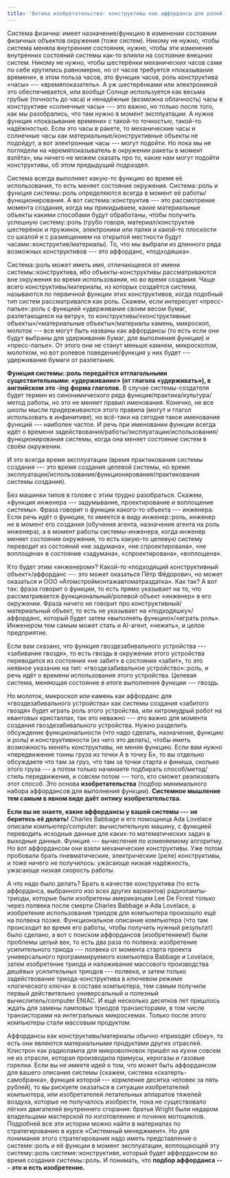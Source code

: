 ```yaml
---
title: 'Онтика изобретательства: конструктивы как аффордансы для ролей'
---
```


Система физична: имеет назначение/функцию в изменении состоянии физичных
объектов окружения (тоже систем). Никому не нужно, чтобы система меняла
внутренние состояния, нужно, чтобы эти изменения внутренних состояний
системы как-то влияли на состояние внешних систем. Никому не нужно,
чтобы шестерёнки механических часов сами по себе крутились равномерно,
но от часов требуется «показывание времени», в этом польза часов, это
функция часов, роль конструктива «часы» --- «времяпоказатель». А уж
шестерёнками или электроникой это обеспечивается, или вообще Солнце
используется как весьма грубые (точность до часа) и ненадёжные (возможна
облачность) часы в конструктиве «солнечные часы» --- это важно, но
только после того, как мы разобрались, что там нужно в момент
эксплуатации. А нужна функция «показывание времени» с такой-то
точностью, такой-то надёжностью. Если это часы в ракете, то механические
часы и солнечные часы как материальные/конструктивные объекты не
подойдут, а вот электронные часы --- могут подойти. Но пока мы не
поглядели на «времяпоказыватель в окружении ракеты в момент взлёта», мы
ничего не можем сказать про то, какие нам могут подойти конструктивы, об
этом предыдущий подраздел.

Система всегда выполняет какую-то функцию во время её использования, то
есть меняет состояние окружения. Система::роль и функция системы::роль
определяются всегда в момент её работы/функционирования. А вот
система::конструктив --- это рассмотрение момента создания, когда мы
прикидываем, какие материальные объекты какими способами будут
обработаны, чтобы получить успешную систему::роль (грубо говоря,
материал/конструктив шестерёнок и пружинок, электроники или палки и
какой-то плоскости со шкалой и с размещением на открытой местности будут
часами::конструктив/материалы). То, что мы выбрали из длинного ряда
возможных конструктивов --- это аффорданс, «подходяшка».

Система::роль может иметь имя, отличающееся от имени
системы::конструктива, ибо объекты-конструктивы рассматриваются вне
окружения во время использования, но во время создания. Чаще всего
конструктивы/материалы, из которых создаётся система, называются по
первичной функции этих конструктивов, когда подобный тип систем
рассматривался как роль. Скажем, если интересует «пресс-папье»::роль с
функцией «удерживание своим весом бумаг, разлетающихся на ветру», то
конструктивы/«конструктивные объекты»/«материальные объекты»/материалы
камень, микроскоп, молоток --- все могут быть названы как аффордансы (то
есть если они будут выбраны для удерживания бумаг, для выполнения
функции) и «пресс-папье». От этого они не станут меньше камнем,
микроскопом, молотком, но вот ролевое поведение/функция у них будет ---
удерживание бумаги от разлетания.

**Функция системы::роль** **передаётся отглагольными существительными:
«удерживание» (от глагола «удерживать»), в английском это -ing** **форма
глаголов.** В случае системы-создателя будет термин из синонимического
ряда функция/практика/культура/метод работы, но это не меняет правил
именования. Конечно, не все школы мысли придерживаются этого правила
(могут и глагол использовать в инфинитиве), но всё-таки на сегодня такое
именование функций --- наиболее частое. И речь при именовании функции
всегда идёт о времени
задействования/работы/эксплуатации/использования/функционирования
системы, когда она меняет состояние систем в своём окружении.

И это всегда время эксплуатации (время практикования системы
создания --- это время создания целевой системы, но время
эксплуатации/использования/функционирования/практикования системы
создания).

Без машинки типов в голове с этим трудно разобраться. Скажем, «функция
инженера --- задумывание, проектирование и воплощение системы». Фраза
говорит о функции какого-то объекта --- инженера. Если речь идёт о
функции, то имеется в виду инженер::роль, инженер не в момент его
создания (обучения агента, назначения агента на роль инженера), а в
момент работы системы-инженера, когда инженер меняет состояние
окружения, то есть какую-то целевую систему переводит из состояний «не
задумана», «не спроектирована», «не воплощена» в состояние «задумана»,
«спроектирована», «воплощена».

Кто будет этим «инженером»? Какой-то «подходящий конструктивный
объект»/аффорданс --- это может оказаться Пётр Фёдорович, но может
оказаться и ООО «Атомстроймонтажавтоматраздатка». Как так? А вот так:
фраза говорит о функции, то есть прямо указывает на то, что
рассматривается функциональный/ролевой объект «инженер» в его окружении.
Фраза ничего не говорит про конструктивный/материальный объект, то есть
не указывает на «подходяшку»/аффорданс, который будет затем «выполнять
функцию»/«играть роль». Инженером тем самым может стать и AI-агент,
«нежить», и целое предприятие.

Если вам сказано, что функция гвоздезабивального устройства ---
«забивание гвоздя», то есть гвоздь в окружении этого устройства
переводится из состояния «не забит» в состояние «забит», то это неявное
указание на тип: «гвоздезабивальное устройство»::роль, и речь идёт о
времени использования этого устройства. Целевая система, меняющая
состояние в итоге выполнения функции --- гвоздь.

Но молоток, микроскоп или камень как аффорданс для «гвоздезабивального
устройства» как системы создания «забитого гвоздя» будет играть роль
этого устройства, или хитромудрый робот на квантовых кристаллах, так это
неважно --- это важно для момента создания гвоздезабивального
устройства. Нужно разделить обсуждение функциональности (что надо
сделать, назначение, функцию и роль) и конструктивности (из чего это
делать), чтобы иметь возможность менять конструктивы, не меняя функцию.
Если вам нужно «передвижение тонны груза из точки А в точку Б», то вы
отдельно обсуждаете что там за груз, что там за точки старта и финиша,
сколько этого груза --- а потом только начинаете подбирать
способ/метод/стиль передвижения, и совсем потом --- того, кто сможет
реализовать этот способ. Это основа **изобретательства** (подбор
минимального набора аффордансов для выполнения функции). **Системное
мышление тем самым в явном виде** **даёт** **онтику**
**изобретательства.**

**Если вы не знаете, какие аффордансы у вашей системы ---** **не
беритесь её делать!** Charles Babbage и его помощница Ada Lovelace
описали компьютер/computer: вычислительную машину, с функцией переводить
исходные данные для каких-то математических задач в выходные данные.
Функция --- вычисления по изменяемому алгоритму. Но вот аффордансом они
взяли механические конструктивы. Уже потом пробовали брать
пневматические, электрические (реле) конструктивы, и тоже ничего не
получилось: ужасающе низкая надёжность, ужасающе низкая скорость работы.

А что надо было делать? Брать в качестве конструктива (то есть
аффорданса, выбранного изо всех других вариантов) радиолампы-триоды,
которые были изобретены американцем Lee De Forest только через полвека
после смерти Charles Babbage и Ada Lovelace, а изобретение использования
триодов для компьютера произошло ещё на полвека позже. Функциональное
описание компьютера (что там происходит во время его работы, чтобы
получить нужный результат) было сделано, а вот с поиском аффордансов
(изобретением!) были проблемы целый век, то есть два раза по полвека:
изобретение усилительного триода --- полвека от момента старта проекта
универсального программируемого компьютера Babbage и Lovelace, затем
изобретение триода и налаживание массового производства дешёвых
усилительных триодов --- полвека, и затем только задействование
триода-конструктива в ключевом режиме «логического ключа» в составе
компьютера, тем самым получили первый действительно универсальный и
полезный вычислитель/computer ENIAC. И ещё несколько десятков лет
пришлось ждать для замены ламповых триодов транзисторами, в том числе
транзисторами на интегральных микросхемах. Только после этого компьютеры
стали массовым продуктом.

Аффордансы как конструктивы/материалы обычно «приходят сбоку», то есть
они являются материальными продуктами других отраслей. Клистрон как
радиолампа для микроволновок пришёл на кухни совсем не из отрасли,
которая производила примусы, керогазы и газовые горелки. Если вы не
имеете идей о том, что может быть аффордансом для вашего описания
системы (скажем, система «скатерть-самобранка», функция которой ---
кормление десятка человек за пять рублей), то вы рискуете оказаться в
ситуации изобретателей компьютера, или изобретателей летательных
аппаратов тяжелей воздуха, которые не получалось изобрести, пока не
существовало лёгких двигателей внутреннего сгорания: братья Wright были
недаром владельцами мастерской по изготовлению и починке мотоциклов.
Подробней все эти истории можно найти в материалах по стратегированию в
курсе «Системный менеджмент». Но для понимания этого стратегирования
надо иметь представление о системе::роль и её функции в момент
эксплуатации, воплощающей эту систему::роль системе::конструктиве,
который будет аффордансом во время создания системы::роль. И понимать,
что **подбор аффорданса ---** **это и есть изобретение.**
